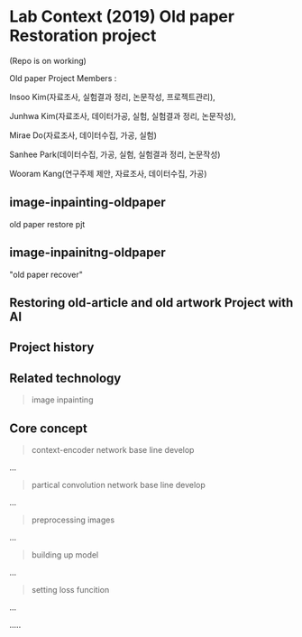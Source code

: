 # Lab Context (2019) Old paper Restoration project 
(Repo is on working)


Old paper Project Members : 

Insoo Kim(자료조사, 실험결과 정리, 논문작성, 프로젝트관리),

Junhwa Kim(자료조사, 데이터가공, 실험, 실험결과 정리, 논문작성),

Mirae Do(자료조사, 데이터수집, 가공, 실험)

Sanhee Park(데이터수집, 가공, 실험, 실험결과 정리, 논문작성)

Wooram Kang(연구주제 제안, 자료조사, 데이터수집, 가공)


## image-inpainting-oldpaper
old paper restore pjt

## image-inpainitng-oldpaper
"old paper recover"

## Restoring old-article and old artwork Project with AI

## Project history

## Related technology
> image inpainting

## Core concept
 > context-encoder network base line develop
 
 ...
 
 > partical convolution network base line develop
 
 ...
 
 > preprocessing images
 
 ...
 
 > building up model
 
 ...
 
 > setting loss funcition
 
 ...

.....

